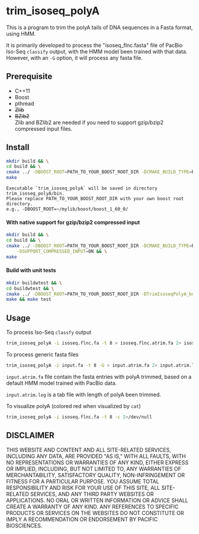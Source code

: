 # trim_isoseq_polyA
This is a program to trim the polyA tails of DNA sequences in a Fasta format, using HMM.

It is primarily developed to process the "isoseq_flnc.fasta" file of PacBio Iso-Seq `classify` output,
with the HMM model been trained with that data. However, with an `-G` option, it will process any fasta file.

## Prerequisite
- C++11
- Boost
- pthread
- ~~Zlib~~ 
- ~~BZib2~~ <br>
Zlib and BZlib2 are needed if you need to support gzip/bzip2 compressed input files.


## Install

```bash
mkdir build && \
cd build && \
cmake ../ -DBOOST_ROOT=PATH_TO_YOUR_BOOST_ROOT_DIR -DCMAKE_BUILD_TYPE=Release && \
make
```
    Executable `trim_isoseq_polyA` will be saved in directory trim_isoseq_polyA/bin.
    Please replace PATH_TO_YOUR_BOOST_ROOT_DIR with your own boost root directory.
    e.g., -DBOOST_ROOT=~/mylib/boost/boost_1_60_0/

#### With native support for gzip/bzip2 compressed input
```bash
mkdir build && \
cd build && \
cmake ../ -DBOOST_ROOT=PATH_TO_YOUR_BOOST_ROOT_DIR -DCMAKE_BUILD_TYPE=Release \
    -DSUPPORT_COMPRESSED_INPUT=ON && \
make
```

#### Build with unit tests
```bash
mkdir buildwtest && \
cd buildwtest && \
cmake ../ -DBOOST_ROOT=PATH_TO_YOUR_BOOST_ROOT_DIR -DTrimIsoseqPolyA_build_tests=ON && \
make && make test
```

## Usage
To process Iso-Seq `classfy` output
```bash
trim_isoseq_polyA -i isoseq.flnc.fa -t 8 > isoseq.flnc.atrim.fa 2> isoseq.flnc.atrim.log
```

To process generic fasta files
```bash
trim_isoseq_polyA -i input.fa -t 8 -G > input.atrim.fa 2> input.atrim.log
```
`input.atrim.fa` file contain the fasta entries with polyA trimmed, based on a default HMM model trained with PacBio data.

`input.atrim.log` is a tab file with length of polyA been trimmed.

To visualize polyA (colored red when visualized by `cat`)
```bash
trim_isoseq_polyA -i isoseq.flnc.fa -t 8 -c 2>/dev/null
```

DISCLAIMER
----------
THIS WEBSITE AND CONTENT AND ALL SITE-RELATED SERVICES, INCLUDING ANY DATA, ARE PROVIDED "AS IS," WITH ALL FAULTS, WITH NO REPRESENTATIONS OR WARRANTIES OF ANY KIND, EITHER EXPRESS OR IMPLIED, INCLUDING, BUT NOT LIMITED TO, ANY WARRANTIES OF MERCHANTABILITY, SATISFACTORY QUALITY, NON-INFRINGEMENT OR FITNESS FOR A PARTICULAR PURPOSE. YOU ASSUME TOTAL RESPONSIBILITY AND RISK FOR YOUR USE OF THIS SITE, ALL SITE-RELATED SERVICES, AND ANY THIRD PARTY WEBSITES OR APPLICATIONS. NO ORAL OR WRITTEN INFORMATION OR ADVICE SHALL CREATE A WARRANTY OF ANY KIND. ANY REFERENCES TO SPECIFIC PRODUCTS OR SERVICES ON THE WEBSITES DO NOT CONSTITUTE OR IMPLY A RECOMMENDATION OR ENDORSEMENT BY PACIFIC BIOSCIENCES.
